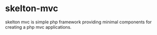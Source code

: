 # skelton-mvc
skelton mvc is simple php framework providing minimal components for creating a php mvc applications.
